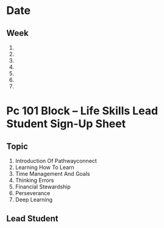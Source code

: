 # Date

## Week

1.
2.
3.
4.
5.
6.
7.

# Pc 101 Block – Life Skills Lead Student Sign-Up Sheet

## Topic

1. Introduction Of Pathwayconnect
2. Learning How To Learn
3. Time Management And Goals
4. Thinking Errors
5. Financial Stewardship
6. Perseverance
7. Deep Learning

## Lead Student

